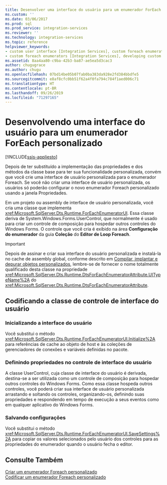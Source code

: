 ```yaml
---
title: Desenvolver uma interface do usuário para um enumerador ForEach personalizado | Microsoft Docs
ms.custom: ''
ms.date: 03/06/2017
ms.prod: sql
ms.prod_service: integration-services
ms.reviewer: ''
ms.technology: integration-services
ms.topic: reference
helpviewer_keywords:
- custom user interface [Integration Services], custom foreach enumerators
- custom foreach enumerators [Integration Services], developing custom user interface
ms.assetid: 8aa4aa80-c9ba-42b3-ba87-ae5ea5d3cac3
author: chugugrace
ms.author: chugu
ms.openlocfilehash: 07bd14be05b07fab0ba383da928e2fd384bbdfe5
ms.sourcegitcommit: e8af8cfc0bb51f62a4f0fa794c784f1aed006c71
ms.translationtype: HT
ms.contentlocale: pt-BR
ms.lasthandoff: 09/26/2019
ms.locfileid: "71297165"
---
```

# <a name="developing-a-user-interface-for-a-custom-foreach-enumerator"></a>Desenvolvendo uma interface do usuário para um enumerador ForEach personalizado

[!INCLUDE[ssis-appliesto](../../../includes/ssis-appliesto-ssvrpluslinux-asdb-asdw-xxx.md)]


  Depois de ter substituído a implementação das propriedades e dos métodos da classe base para ter sua funcionalidade personalizada, convém que você crie uma interface de usuário personalizada para o enumerador Foreach. Se você não criar uma interface de usuário personalizada, os usuários só poderão configurar o novo enumerador Foreach personalizado usando a janela Propriedades.  
  
 Em um projeto ou assembly de interface de usuário personalizada, você cria uma classe que implementa <xref:Microsoft.SqlServer.Dts.Runtime.ForEachEnumeratorUI>. Essa classe deriva de System.Windows.Forms.UserControl, que normalmente é usado para criar um controle de composição para hospedar outros controles do Windows Forms. O controle que você cria é exibido na área **Configuração do enumerador** da guia **Coleção** do **Editor de Loop Foreach**.  
  
> [!IMPORTANT]  
>  Depois de assinar e criar sua interface do usuário personalizada e instalá-la no cache de assembly global, conforme descrito em [Compilar, implantar e depurar objetos personalizados](../../../integration-services/extending-packages-custom-objects/building-deploying-and-debugging-custom-objects.md), lembre-se de fornecer o nome totalmente qualificado desta classe na propriedade <xref:Microsoft.SqlServer.Dts.Runtime.DtsForEachEnumeratorAttribute.UITypeName%2A> do <xref:Microsoft.SqlServer.Dts.Runtime.DtsForEachEnumeratorAttribute>.  
  
## <a name="coding-the-user-interface-control-class"></a>Codificando a classe de controle de interface do usuário  
  
### <a name="initializing-the-user-interface"></a>Inicializando a interface do usuário  
 Você substitui o método <xref:Microsoft.SqlServer.Dts.Runtime.ForEachEnumeratorUI.Initialize%2A> para referências de cache ao objeto de host e às coleções de gerenciadores de conexões e variáveis definidas no pacote.  
  
### <a name="setting-properties-on-the-user-interface-control"></a>Definindo propriedades no controle de interface do usuário  
 A classe UserControl, cuja classe de interface do usuário é derivada, destina-se a ser utilizada como um controle de composição para hospedar outros controles do Windows Forms. Como essa classe hospeda outros controles, você poderá criar sua interface de usuário personalizada arrastando e soltando os controles, organizando-os, definindo suas propriedades e respondendo em tempo de execução a seus eventos como em qualquer aplicativo do Windows Forms.  
  
### <a name="saving-settings"></a>Salvando configurações  
 Você substitui o método <xref:Microsoft.SqlServer.Dts.Runtime.ForEachEnumeratorUI.SaveSettings%2A> para copiar os valores selecionados pelo usuário dos controles para as propriedades do enumerador quando o usuário fecha o editor.  
  
## <a name="see-also"></a>Consulte Também  
 [Criar um enumerador Foreach personalizado](../../../integration-services/extending-packages-custom-objects/foreach-enumerator/creating-a-custom-foreach-enumerator.md)   
 [Codificar um enumerador Foreach personalizado](../../../integration-services/extending-packages-custom-objects/foreach-enumerator/coding-a-custom-foreach-enumerator.md)  
  
  
